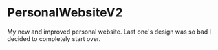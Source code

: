 # PersonalWebsiteV2
My new and improved personal website. Last one's design was so bad I decided to completely start over.
